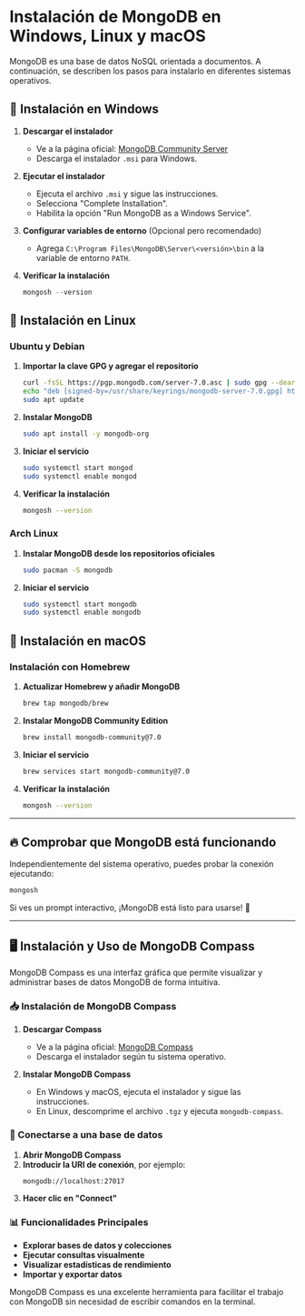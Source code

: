 # Instalación de MongoDB en Windows, Linux y macOS

MongoDB es una base de datos NoSQL orientada a documentos. A continuación, se describen los pasos para instalarlo en diferentes sistemas operativos.

## 📌 Instalación en Windows

1. **Descargar el instalador**
   - Ve a la página oficial: [MongoDB Community Server](https://www.mongodb.com/try/download/community)
   - Descarga el instalador `.msi` para Windows.
   
2. **Ejecutar el instalador**
   - Ejecuta el archivo `.msi` y sigue las instrucciones.
   - Selecciona "Complete Installation".
   - Habilita la opción "Run MongoDB as a Windows Service".

3. **Configurar variables de entorno** (Opcional pero recomendado)
   - Agrega `C:\Program Files\MongoDB\Server\<versión>\bin` a la variable de entorno `PATH`.

4. **Verificar la instalación**
   ```powershell
   mongosh --version
   ```

## 🐧 Instalación en Linux

### Ubuntu y Debian

1. **Importar la clave GPG y agregar el repositorio**
   ```bash
   curl -fsSL https://pgp.mongodb.com/server-7.0.asc | sudo gpg --dearmor -o /usr/share/keyrings/mongodb-server-7.0.gpg
   echo "deb [signed-by=/usr/share/keyrings/mongodb-server-7.0.gpg] https://repo.mongodb.org/apt/ubuntu jammy/mongodb-org/7.0 multiverse" | sudo tee /etc/apt/sources.list.d/mongodb-org-7.0.list
   sudo apt update
   ```

2. **Instalar MongoDB**
   ```bash
   sudo apt install -y mongodb-org
   ```

3. **Iniciar el servicio**
   ```bash
   sudo systemctl start mongod
   sudo systemctl enable mongod
   ```

4. **Verificar la instalación**
   ```bash
   mongosh --version
   ```

### Arch Linux

1. **Instalar MongoDB desde los repositorios oficiales**
   ```bash
   sudo pacman -S mongodb
   ```
2. **Iniciar el servicio**
   ```bash
   sudo systemctl start mongodb
   sudo systemctl enable mongodb
   ```

## 🍏 Instalación en macOS

### Instalación con Homebrew

1. **Actualizar Homebrew y añadir MongoDB**
   ```bash
   brew tap mongodb/brew
   ```
2. **Instalar MongoDB Community Edition**
   ```bash
   brew install mongodb-community@7.0
   ```
3. **Iniciar el servicio**
   ```bash
   brew services start mongodb-community@7.0
   ```

4. **Verificar la instalación**
   ```bash
   mongosh --version
   ```

---
## 🔥 Comprobar que MongoDB está funcionando

Independientemente del sistema operativo, puedes probar la conexión ejecutando:
```bash
mongosh
```
Si ves un prompt interactivo, ¡MongoDB está listo para usarse! 🎉

---

## 🖥️ Instalación y Uso de MongoDB Compass

MongoDB Compass es una interfaz gráfica que permite visualizar y administrar bases de datos MongoDB de forma intuitiva.

### 📥 Instalación de MongoDB Compass

1. **Descargar Compass**
   - Ve a la página oficial: [MongoDB Compass](https://www.mongodb.com/try/download/compass)
   - Descarga el instalador según tu sistema operativo.

2. **Instalar MongoDB Compass**
   - En Windows y macOS, ejecuta el instalador y sigue las instrucciones.
   - En Linux, descomprime el archivo `.tgz` y ejecuta `mongodb-compass`.

### 🚀 Conectarse a una base de datos

1. **Abrir MongoDB Compass**
2. **Introducir la URI de conexión**, por ejemplo:
   ```
   mongodb://localhost:27017
   ```
3. **Hacer clic en "Connect"**

### 📊 Funcionalidades Principales
- **Explorar bases de datos y colecciones**
- **Ejecutar consultas visualmente**
- **Visualizar estadísticas de rendimiento**
- **Importar y exportar datos**

MongoDB Compass es una excelente herramienta para facilitar el trabajo con MongoDB sin necesidad de escribir comandos en la terminal.
